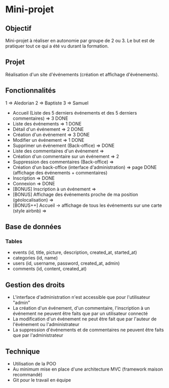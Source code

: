 # Mini-projet

## Objectif

Mini-projet à réaliser en autonomie par groupe de 2 ou 3. Le but est de pratiquer tout ce qui a été vu durant la formation.

## Projet

Réalisation d'un site d'événements (création et affichage d'événements).

## Fonctionnalités

1 => Aledorian
2 => Baptiste
3 => Samuel

* Accueil (Liste des 5 derniers événements et des 5 derniers commentaires) => 3 DONE
* Liste des événements => 1 DONE
* Détail d'un événement => 2 DONE
* Création d'un événement => 3 DONE
* Modifier un événement => 1 DONE
* Supprimer un événement (Back-office) => DONE
* Liste des commentaires d'un événement => 
* Création d'un commentaire sur un événement => 2 
* Suppression des commentaires (Back-office) => 
* Création d'un back-office (interface d'administration) => page DONE (affichage des événements + commentaires)
* Inscription => DONE
* Connexion => DONE
* [BONUS] Inscription à un événement => 
* [BONUS] Affichage des événements proche de ma position (géolocalisation) => 
* [BONUS++] Accueil -> affichage de tous les événements sur une carte (style airbnb) => 

## Base de données

### Tables

* events (id, title, picture, description, created_at, started_at)
* categories (id, name)
* users (id, username, password, created_at, admin)
* comments (id, content, created_at)

## Gestion des droits

* L'interface d'administration n'est accessible que pour l'utilisateur "admin"
* La création d'un événement, d'un commentaire, l'inscription à un événement ne peuvent être faits que par un utilisateur connecté
* La modification d'un événement ne peut être fait que par l'auteur de l'événement ou l'administrateur
* La suppression d'événements et de commentaires ne peuvent être faits que par l'administrateur

## Technique

* Utilisation de la POO
* Au minimum mise en place d'une architecture MVC (framework maison recommandé)
* Git pour le travail en équipe